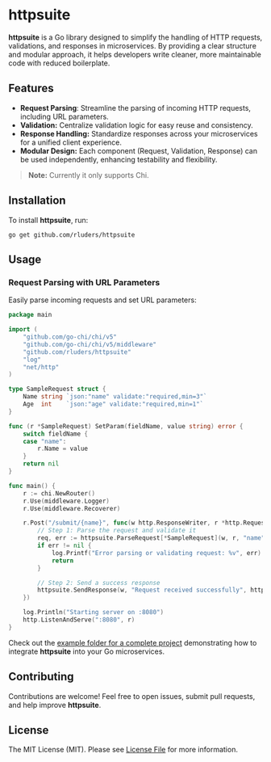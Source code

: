 # httpsuite

**httpsuite** is a Go library designed to simplify the handling of HTTP requests, validations, and responses 
in microservices. By providing a clear structure and modular approach, it helps developers write 
cleaner, more maintainable code with reduced boilerplate.

## Features

- **Request Parsing**: Streamline the parsing of incoming HTTP requests, including URL parameters.
- **Validation:** Centralize validation logic for easy reuse and consistency.
- **Response Handling:** Standardize responses across your microservices for a unified client experience.
- **Modular Design:** Each component (Request, Validation, Response) can be used independently, 
enhancing testability and flexibility.

> **Note:** Currently it only supports Chi.

## Installation

To install **httpsuite**, run:

```
go get github.com/rluders/httpsuite
```

## Usage

### Request Parsing with URL Parameters

Easily parse incoming requests and set URL parameters:

```go
package main

import (
	"github.com/go-chi/chi/v5"
	"github.com/go-chi/chi/v5/middleware"
	"github.com/rluders/httpsuite"
	"log"
	"net/http"
)

type SampleRequest struct {
	Name string `json:"name" validate:"required,min=3"`
	Age  int    `json:"age" validate:"required,min=1"`
}

func (r *SampleRequest) SetParam(fieldName, value string) error {
	switch fieldName {
	case "name":
		r.Name = value
	}
	return nil
}

func main() {
	r := chi.NewRouter()
	r.Use(middleware.Logger)
	r.Use(middleware.Recoverer)

	r.Post("/submit/{name}", func(w http.ResponseWriter, r *http.Request) {
		// Step 1: Parse the request and validate it
		req, err := httpsuite.ParseRequest[*SampleRequest](w, r, "name")
		if err != nil {
			log.Printf("Error parsing or validating request: %v", err)
			return
		}

		// Step 2: Send a success response
		httpsuite.SendResponse(w, "Request received successfully", http.StatusOK, &req)
	})

	log.Println("Starting server on :8080")
	http.ListenAndServe(":8080", r)
}
```

Check out the [example folder for a complete project](./examples) demonstrating how to integrate **httpsuite** into 
your Go microservices.

## Contributing

Contributions are welcome! Feel free to open issues, submit pull requests, and help improve **httpsuite**.

## License

The MIT License (MIT). Please see [License File](LICENSE) for more information.